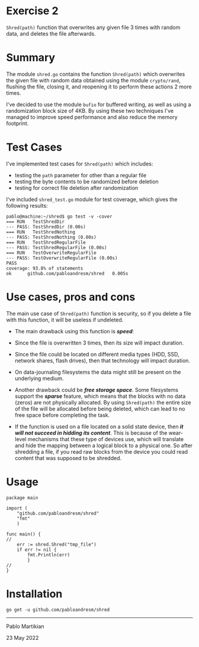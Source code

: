 # Exercise 2
<code>Shred(path)</code> function that overwrites any given file 3 times with random data, and deletes the file afterwards.

# Summary
The module <code>shred.go</code> contains the function <code>Shred(path)</code> which overwrites the given file with random data obtained using the module <code>crypto/rand</code>, flushing the file, closing it, and reopening it to perform these actions 2 more times.

I've decided to use the module <code>bufio</code> for buffered writing, as well as using a randomization block size of 4KB. By using these two techniques I've managed to improve speed performance and also reduce the memory footprint.

# Test Cases
I've implemented test cases for <code>Shred(path)</code> which includes:
- testing the <code>path</code> parameter for other than a regular file
- testing the byte contents to be randomized before deletion
- testing for correct file deletion after randomization

I've included <code>shred_test.go</code> module for test coverage, which gives the following results:
```
pablo@machine:~/shred$ go test -v -cover
=== RUN   TestShredDir
--- PASS: TestShredDir (0.00s)
=== RUN   TestShredNothing
--- PASS: TestShredNothing (0.00s)
=== RUN   TestShredRegularFile
--- PASS: TestShredRegularFile (0.00s)
=== RUN   TestOverwriteRegularFile
--- PASS: TestOverwriteRegularFile (0.00s)
PASS
coverage: 93.8% of statements
ok  	github.com/pabloandresm/shred	0.005s
```

# Use cases, pros and cons
The main use case of <code>Shred(path)</code> function is security, so if you delete a file with this function, it will be useless if undeleted.

- The main drawback using this function is _**speed**_:
 - Since the file is overwritten 3 times, then its size will impact duration.
 - Since the file could be located on different media types (HDD, SSD, network shares, flash drives), then that technology will impact duration.

 - On data-journaling filesystems the data might still be present on the underlying medium.

 - Another drawback could be _**free storage space**_. Some filesystems support the _**sparse**_ feature, which means that the blocks with no data (zeros) are not physically allocated. By using <code>Shred(path)</code> the entire size of the file will be allocated before being deleted, which can lead to no free space before completing the task.
 - If the function is used on a file located on a solid state device, then _**it will not succeed in hidding its content**_. This is because of the wear-level mechanisms that these type of devices use, which will translate and hide the mapping between a logical block to a physical one. So after shredding a file, if you read raw blocks from the device you could read content that was supposed to be shredded.

# Usage
```
package main

import (
    "github.com/pabloandresm/shred"
    "fmt"
    )

func main() {
//
    err := shred.Shred("tmp_file")
    if err != nil {
        fmt.Println(err)
        }
//
}
```

# Installation
```
go get -u github.com/pabloandresm/shred
```

---
Pablo Martikian

23 May 2022
